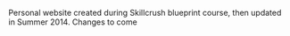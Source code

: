 Personal website created during Skillcrush blueprint course, then updated in Summer 2014. Changes to come